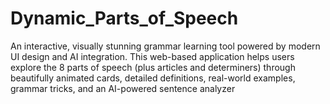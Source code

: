 # Dynamic_Parts_of_Speech
An interactive, visually stunning grammar learning tool powered by modern UI design and AI integration.  This web-based application helps users explore the 8 parts of speech (plus articles and determiners) through beautifully animated cards, detailed definitions, real-world examples, grammar tricks, and an AI-powered sentence analyzer
